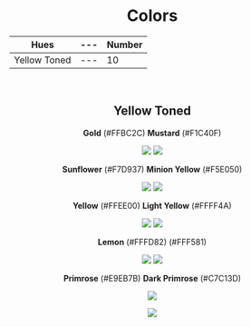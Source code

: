 <div align=center>

# Colors

Hues | --- | Number
--- | --- | ---
Yellow Toned | --- | 10

<br>

## Yellow Toned

**Gold** (#FFBC2C) **Mustard** (#F1C40F)

![](https://fakeimg.pl/130x130/FFBC2C/?text=%20) ![](https://fakeimg.pl/130x130/F1C40F/?text=%20)

**Sunflower** (#F7D937) **Minion Yellow** (#F5E050) 

![](https://fakeimg.pl/130x130/F7D937/?text=%20) ![](https://fakeimg.pl/130x130/F5E050/?text=%20)

**Yellow** (#FFEE00) **Light Yellow** (#FFFF4A)

![](https://fakeimg.pl/130x130/FFEE00/?text=%20) ![](https://fakeimg.pl/130x130/FFFF4A/?text=%20)

**Lemon** (#FFFD82) (#FFF581) 

![](https://fakeimg.pl/130x130/FFFD82/?text=%20) ![](https://fakeimg.pl/130x130/FFF581/?text=%20)

**Primrose** (#E9EB7B) **Dark Primrose** (#C7C13D) 

![](https://fakeimg.pl/130x130/E9EB7B/?text=%20) 


![](https://fakeimg.pl/130x130/C7C13D/?text=%20)

</div>
